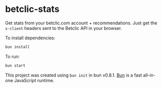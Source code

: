 # betclic-stats

Get stats from your betclic.com account + recommendations. Just get the `x-client` headers sent to the Betclic API in your browser.

To install dependencies:

```bash
bun install
```

To run:

```bash
bun start
```

This project was created using `bun init` in bun v0.8.1. [Bun](https://bun.sh) is a fast all-in-one JavaScript runtime.
